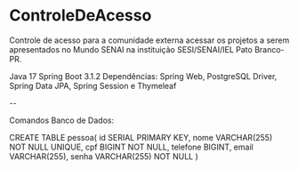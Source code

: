 # ControleDeAcesso
Controle de acesso para a comunidade externa acessar os projetos a serem apresentados no Mundo SENAI na instituição SESI/SENAI/IEL Pato Branco-PR.

Java 17
Spring Boot 3.1.2
Dependências: Spring Web, PostgreSQL Driver, Spring Data JPA, Spring Session e Thymeleaf

--

Comandos Banco de Dados:

CREATE TABLE pessoa(
id SERIAL PRIMARY KEY,
nome VARCHAR(255) NOT NULL UNIQUE,
cpf BIGINT NOT NULL,
telefone BIGINT,
email VARCHAR(255),
senha VARCHAR(255) NOT NULL
)
